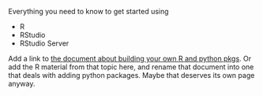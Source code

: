 Everything you need to know to get started using
* R
* RStudio
* RStudio Server

Add a link to [the document about building your own R and python pkgs](adding-pkgs.md). Or add the R material from that topic here, and rename that document into one that deals with adding python packages. Maybe that deserves its own page anyway.

